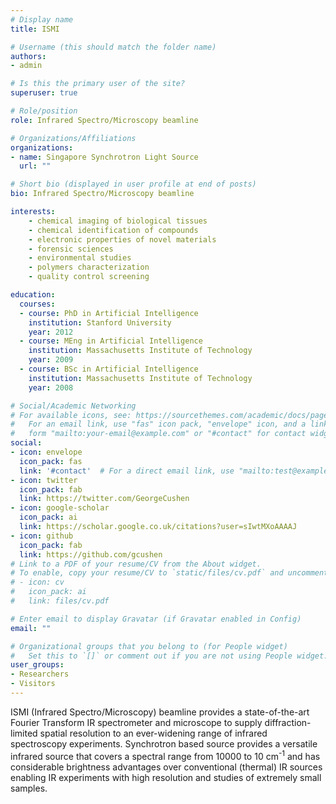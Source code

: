 ```yaml
---
# Display name
title: ISMI  

# Username (this should match the folder name)
authors:
- admin

# Is this the primary user of the site?
superuser: true

# Role/position
role: Infrared Spectro/Microscopy beamline

# Organizations/Affiliations
organizations:
- name: Singapore Synchrotron Light Source
  url: ""

# Short bio (displayed in user profile at end of posts)
bio: Infrared Spectro/Microscopy beamline

interests:
    - chemical imaging of biological tissues
    - chemical identification of compounds
    - electronic properties of novel materials
    - forensic sciences
    - environmental studies
    - polymers characterization
    - quality control screening

education:
  courses:
  - course: PhD in Artificial Intelligence
    institution: Stanford University
    year: 2012
  - course: MEng in Artificial Intelligence
    institution: Massachusetts Institute of Technology
    year: 2009
  - course: BSc in Artificial Intelligence
    institution: Massachusetts Institute of Technology
    year: 2008

# Social/Academic Networking
# For available icons, see: https://sourcethemes.com/academic/docs/page-builder/#icons
#   For an email link, use "fas" icon pack, "envelope" icon, and a link in the
#   form "mailto:your-email@example.com" or "#contact" for contact widget.
social:
- icon: envelope
  icon_pack: fas
  link: '#contact'  # For a direct email link, use "mailto:test@example.org".
- icon: twitter
  icon_pack: fab
  link: https://twitter.com/GeorgeCushen
- icon: google-scholar
  icon_pack: ai
  link: https://scholar.google.co.uk/citations?user=sIwtMXoAAAAJ
- icon: github
  icon_pack: fab
  link: https://github.com/gcushen
# Link to a PDF of your resume/CV from the About widget.
# To enable, copy your resume/CV to `static/files/cv.pdf` and uncomment the lines below.
# - icon: cv
#   icon_pack: ai
#   link: files/cv.pdf

# Enter email to display Gravatar (if Gravatar enabled in Config)
email: ""

# Organizational groups that you belong to (for People widget)
#   Set this to `[]` or comment out if you are not using People widget.
user_groups:
- Researchers
- Visitors
---
```


ISMI (Infrared Spectro/Microscopy) beamline provides a state-of-the-art Fourier Transform IR spectrometer and microscope to supply diffraction-limited spatial resolution to an ever-widening range of infrared spectroscopy experiments. Synchrotron based source provides a versatile infrared source that covers a spectral range from 10000 to 10 cm<sup>-1</sup> and has considerable brightness advantages over conventional (thermal) IR sources enabling IR experiments with high resolution and studies of extremely small samples.
